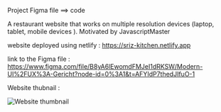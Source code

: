 Project Figma file ==> code

A restaurant website that works on multiple resolution devices (laptop, tablet, mobile devices ). Motivated by JavascriptMaster

website deployed using netlify : https://sriz-kitchen.netlify.app

link to the Figma file : https://www.figma.com/file/B8yA6lEwomdFMJeI1dRKSW/Modern-UI%2FUX%3A-Gericht?node-id=0%3A1&t=AFYIdP7thedJIfuO-1

Website thubnail : 


![Website thumbnail](https://user-images.githubusercontent.com/68237238/226203839-803b2bb8-e03c-4305-b9e8-f312d72f5e4b.png)
